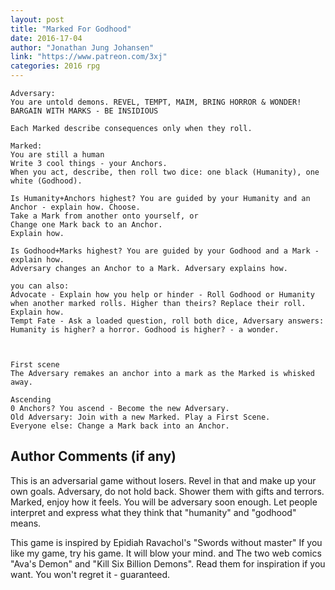 ```yaml
---
layout: post
title: "Marked For Godhood"
date: 2016-17-04
author: "Jonathan Jung Johansen"
link: "https://www.patreon.com/3xj"
categories: 2016 rpg
---
```

```
Adversary: 
You are untold demons. REVEL, TEMPT, MAIM, BRING HORROR & WONDER! BARGAIN WITH MARKS - BE INSIDIOUS

Each Marked describe consequences only when they roll.

Marked: 
You are still a human
Write 3 cool things - your Anchors. 
When you act, describe, then roll two dice: one black (Humanity), one white (Godhood).

Is Humanity+Anchors highest? You are guided by your Humanity and an Anchor - explain how. Choose.
Take a Mark from another onto yourself, or 
Change one Mark back to an Anchor. 
Explain how.

Is Godhood+Marks highest? You are guided by your Godhood and a Mark - explain how.
Adversary changes an Anchor to a Mark. Adversary explains how.

you can also: 
Advocate - Explain how you help or hinder - Roll Godhood or Humanity when another marked rolls. Higher than theirs? Replace their roll. Explain how.
Tempt Fate - Ask a loaded question, roll both dice, Adversary answers: Humanity is higher? a horror. Godhood is higher? - a wonder. 



First scene 
The Adversary remakes an anchor into a mark as the Marked is whisked away.

Ascending
0 Anchors? You ascend - Become the new Adversary.
Old Adversary: Join with a new Marked. Play a First Scene.
Everyone else: Change a Mark back into an Anchor.
```
## Author Comments (if any)

This is an adversarial game without losers. Revel in that and make up your own goals.
Adversary, do not hold back. Shower them with gifts and terrors.
Marked, enjoy how it feels. You will be adversary soon enough.
Let people interpret and express what they think that "humanity" and "godhood" means.

This game is inspired by 
Epidiah Ravachol's "Swords without master" If you like my game, try his game. It will blow your mind.
       and
The two web comics "Ava's Demon" and "Kill Six Billion Demons". Read them for inspiration if you want. You won't regret it - guaranteed.

